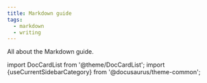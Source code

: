 ```yaml
---
title: Markdown guide
tags:
  - markdown
  - writing
---
```


All about the Markdown guide.

import DocCardList from '@theme/DocCardList';
import {useCurrentSidebarCategory} from '@docusaurus/theme-common';

<DocCardList items={useCurrentSidebarCategory().items}/>